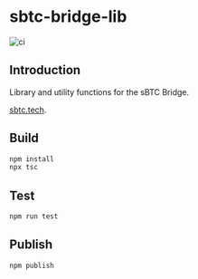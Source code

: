 # sbtc-bridge-lib

![ci](https://github.com/stacks-network/sbtc-bridge-web)


## Introduction

Library and utility functions for the sBTC Bridge.

[sbtc.tech](https://sbtc.tech).

## Build

```bash
npm install
npx tsc
```

## Test

```bash
npm run test
```

## Publish

```bash
npm publish
```
